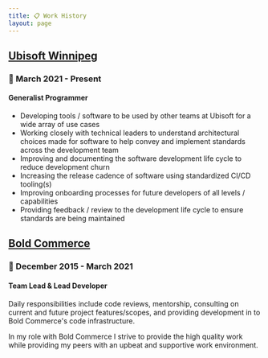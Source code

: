 ```yaml
---
title: 📋 Work History 
layout: page
---
```

## [Ubisoft Winnipeg](https://winnipeg.ubisoft.com/)
### 📅 March 2021 - Present
#### Generalist Programmer
- Developing tools / software to be used by other teams at Ubisoft for a wide array of use cases
- Working closely with technical leaders to understand architectural choices made for software to help convey and implement standards across the development team
- Improving and documenting the software development life cycle to reduce development churn
- Increasing the release cadence of software using standardized CI/CD tooling(s)
- Improving onboarding processes for future developers of all levels / capabilities
- Providing feedback / review to the development life cycle to ensure standards are being maintained

## [Bold Commerce](https://boldcommerce.com)
### 📅 December 2015 - March 2021 
#### Team Lead & Lead Developer
Daily responsibilities include code reviews, mentorship, consulting on current and future project features/scopes, and providing development in to Bold Commerce's code infrastructure.

In my role with Bold Commerce I strive to provide the high quality work while providing my peers with an upbeat and supportive work environment.